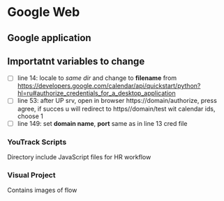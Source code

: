 # Google Web

## Google application
## Importatnt variables to change
- [ ] line 14: locale to *same dir* and change to **filename** from https://developers.google.com/calendar/api/quickstart/python?hl=ru#authorize_credentials_for_a_desktop_application
- [ ] line 53: after UP srv, open in browser https://domain/authorize, press agree, if succes u will redirect to https//domain/test wit calendar ids, choose 1 
- [ ] line 149: set **domain name**, **port** same as in line 13 cred file 

### YouTrack Scripts 
Directory include JavaScript files for HR workflow


### Visual Project
Contains images of flow
